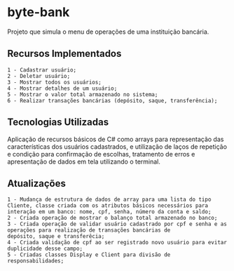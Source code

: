 # byte-bank
Projeto que simula o menu de operações de uma instituição bancária.

## Recursos Implementados
    1 - Cadastrar usuário;
    2 - Deletar usuário;
    3 - Mostrar todos os usuários;
    4 - Mostrar detalhes de um usuário;
    5 - Mostrar o valor total armazenado no sistema;
    6 - Realizar transações bancárias (depósito, saque, transferência);

## Tecnologias Utilizadas
Aplicação de recursos básicos de C# como arrays para representação das características dos usuários cadastrados,
e utilização de laços de repetição e condição para confirmação de escolhas, tratamento de erros e apresentação de dados em tela utilizando o terminal.

## Atualizações
    1 - Mudança de estrutura de dados de array para uma lista do tipo Cliente, classe criada com os atributos básicos necessários para 
    interação em um banco: nome, cpf, senha, número da conta e saldo; 
    2 - Criada operação de mostrar o balanço total armazenado no banco;
    3 - Criada operação de validar usuário cadastrado por cpf e senha e as operações para realização de transações bancárias de 
    depósito, saque e transferêcia;
    4 - Criada validação de cpf ao ser registrado novo usuário para evitar duplicidade desse campo;
    5 - Criadas classes Display e Client para divisão de responsabilidades;
